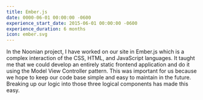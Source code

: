 ```yaml
---
title: Ember.js
date: 0000-06-01 00:00:00 -0600
experience_start_date: 2015-06-01 00:00:00 -0600
experience_duration: 6 months
icon: ember.svg
---
```

In the Noonian project, I have worked on our site in Ember.js which is a complex interaction of the CSS, HTML, and JavaScript languages. It taught me that we could develop an entirely static frontend application and do it using the Model View Controller pattern. This was important for us because we hope to keep our code base simple and easy to maintain in the future. Breaking up our logic into those three logical components has made this easy.
